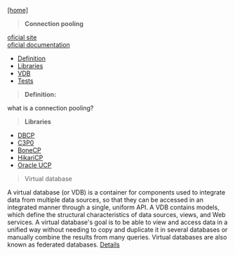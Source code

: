 [[home]](../../../../home.html)

> **Connection pooling**

[oficial site](http://www.oracle.com/index.html)<br/>
[oficial documentation](http://www.oracle.com/technetwork/indexes/documentation/index.html)
 

- [Definition](#definition)
- [Libraries](#libraries)
- [VDB](#vdb)
- [Tests](#tests)


<a name="definition"></a>
> **Definition:** <br/>

 what is a connection pooling?


<a name="libraries"></a>
> **Libraries**

 - [DBCP](#dbcp)
 - [C3P0](#c3p0)
 - [BoneCP](#bonecp)
 - [HikariCP](#hikaricp)
 - [Oracle UCP](#oracleucp)

<a name="vdb"></a>
> Virtual database<br/>

A virtual database (or VDB) is a container for components used to integrate data from multiple data sources, so that they can be accessed in an integrated manner through a single, uniform API. A VDB contains models, which define the structural characteristics of data sources, views, and Web services.
 A virtual database's goal is to be able to view and access data in a unified way without needing to copy and duplicate it in several databases or manually combine the results from many queries.
Virtual databases are also known as federated databases.
[Details](http://teiid.jboss.org/basics/virtualdatabases/)